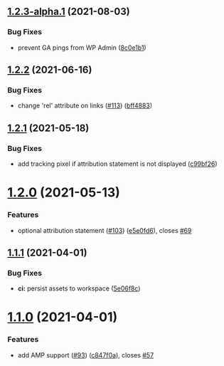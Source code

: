 ## [1.2.3-alpha.1](https://github.com/Automattic/republication-tracker-tool/compare/v1.2.2...v1.2.3-alpha.1) (2021-08-03)


### Bug Fixes

* prevent GA pings from WP Admin ([8c0e1b1](https://github.com/Automattic/republication-tracker-tool/commit/8c0e1b1610dcceec233d7ac2757b8607b28dbe94))

## [1.2.2](https://github.com/Automattic/republication-tracker-tool/compare/v1.2.1...v1.2.2) (2021-06-16)


### Bug Fixes

* change 'rel' attribute on links ([#113](https://github.com/Automattic/republication-tracker-tool/issues/113)) ([bff4883](https://github.com/Automattic/republication-tracker-tool/commit/bff48834a36c4e01d3b90359c755778f712b1566))

## [1.2.1](https://github.com/Automattic/republication-tracker-tool/compare/v1.2.0...v1.2.1) (2021-05-18)


### Bug Fixes

* add tracking pixel if attribution statement is not displayed ([c99bf26](https://github.com/Automattic/republication-tracker-tool/commit/c99bf262f697048ae0d2c132aead05a8c72aa93e))

# [1.2.0](https://github.com/Automattic/republication-tracker-tool/compare/v1.1.1...v1.2.0) (2021-05-13)


### Features

* optional attribution statement ([#103](https://github.com/Automattic/republication-tracker-tool/issues/103)) ([e5e0fd6](https://github.com/Automattic/republication-tracker-tool/commit/e5e0fd6f5134bcadbd8a43203faea3ab6c1fd050)), closes [#69](https://github.com/Automattic/republication-tracker-tool/issues/69)

## [1.1.1](https://github.com/Automattic/republication-tracker-tool/compare/v1.1.0...v1.1.1) (2021-04-01)


### Bug Fixes

* **ci:** persist assets to workspace ([5e06f8c](https://github.com/Automattic/republication-tracker-tool/commit/5e06f8cea22ad14a9b82875a223aeef7705fe370))

# [1.1.0](https://github.com/Automattic/republication-tracker-tool/compare/v1.0.2...v1.1.0) (2021-04-01)


### Features

* add AMP support ([#93](https://github.com/Automattic/republication-tracker-tool/issues/93)) ([c847f0a](https://github.com/Automattic/republication-tracker-tool/commit/c847f0a95c9cdb9c0bd089ef45880e56867ffe1b)), closes [#57](https://github.com/Automattic/republication-tracker-tool/issues/57)
